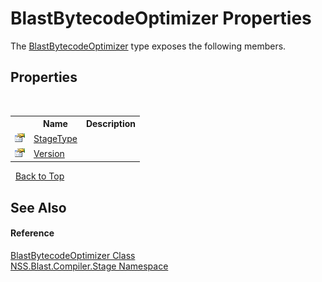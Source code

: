 # BlastBytecodeOptimizer Properties
 

The <a href="3c88c385-f617-4ff2-ff74-813cacf02b66">BlastBytecodeOptimizer</a> type exposes the following members.


## Properties
&nbsp;<table><tr><th></th><th>Name</th><th>Description</th></tr><tr><td>![Public property](media/pubproperty.gif "Public property")</td><td><a href="26372684-46f6-dec1-7957-ffa68ed169dd">StageType</a></td><td /></tr><tr><td>![Public property](media/pubproperty.gif "Public property")</td><td><a href="fd9b88f1-d2a3-261b-03ea-172117376838">Version</a></td><td /></tr></table>&nbsp;
<a href="#blastbytecodeoptimizer-properties">Back to Top</a>

## See Also


#### Reference
<a href="3c88c385-f617-4ff2-ff74-813cacf02b66">BlastBytecodeOptimizer Class</a><br /><a href="f44e629d-16ad-ce78-c6d1-bb239589698b">NSS.Blast.Compiler.Stage Namespace</a><br />